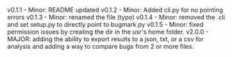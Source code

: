 v0.1.1 – Minor: README updated
v0.1.2 - Minor: Added cli.py for no pointing errors
v0.1.3 - Minor: renamed the file (typo)
v0.1.4 - Minor: removed the .cli and set setup.py to directly point to bugmark.py
v0.1.5 - Minor: fixed permission issues by creating the dir in the usr's home folder.
v2.0.0 - MAJOR: adding the ability to export results to a json, txt, or a csv for analysis and adding a way to compare bugs from 2 or more files. 